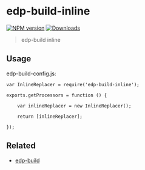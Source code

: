 # edp-build-inline

[![NPM version][npm-image]][npm-url]
[![Downloads][downloads-image]][npm-url]

[downloads-image]: http://img.shields.io/npm/dm/edp-build-inline.svg
[npm-url]: https://npmjs.org/package/edp-build-inline
[npm-image]: http://img.shields.io/npm/v/edp-build-inline.svg

> edp-build inline

## Usage

edp-build-config.js:

```
var InlineReplacer = require('edp-build-inline');

exports.getProcessors = function () {

    var inlineReplacer = new InlineReplacer(); 

    return [inlineReplacer];    

});
```

## Related

- [edp-build](https://github.com/ecomfe/edp-build)
